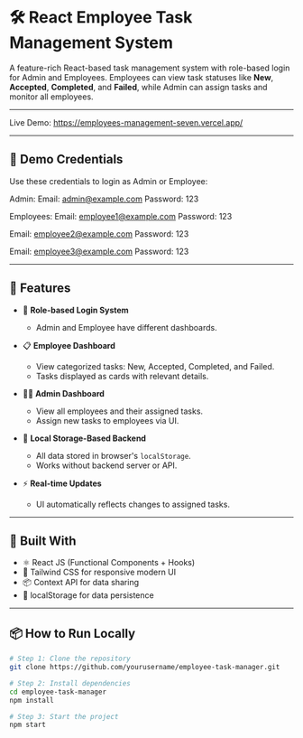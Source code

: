# 🛠 React Employee Task Management System

A feature-rich React-based task management system with role-based login for Admin and Employees. Employees can view task statuses like **New**, **Accepted**, **Completed**, and **Failed**, while Admin can assign tasks and monitor all employees.

---

Live Demo: https://employees-management-seven.vercel.app/

---

## 🔑 Demo Credentials

Use these credentials to login as Admin or Employee:

Admin:
Email: admin@example.com
Password: 123

Employees:
Email: employee1@example.com
Password: 123

Email: employee2@example.com
Password: 123

Email: employee3@example.com
Password: 123


---

## 🚀 Features

- 🔐 **Role-based Login System**
  - Admin and Employee have different dashboards.
  
- 📋 **Employee Dashboard**
  - View categorized tasks: New, Accepted, Completed, and Failed.
  - Tasks displayed as cards with relevant details.

- 🧑‍💼 **Admin Dashboard**
  - View all employees and their assigned tasks.
  - Assign new tasks to employees via UI.

- 💾 **Local Storage-Based Backend**
  - All data stored in browser's `localStorage`.
  - Works without backend server or API.

- ⚡ **Real-time Updates**
  - UI automatically reflects changes to assigned tasks.

---

## 🧱 Built With

- ⚛️ React JS (Functional Components + Hooks)
- 🎨 Tailwind CSS for responsive modern UI
- 📦 Context API for data sharing
- 💾 localStorage for data persistence

---

## 📦 How to Run Locally

```bash
# Step 1: Clone the repository
git clone https://github.com/yourusername/employee-task-manager.git

# Step 2: Install dependencies
cd employee-task-manager
npm install

# Step 3: Start the project
npm start
